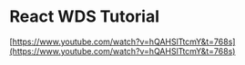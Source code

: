 # React WDS Tutorial 

[https://www.youtube.com/watch?v=hQAHSlTtcmY&t=768s](https://www.youtube.com/watch?v=hQAHSlTtcmY&t=768s)